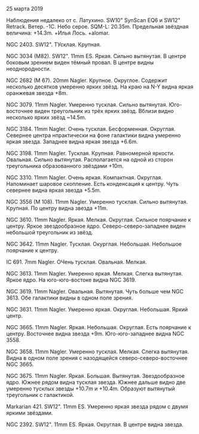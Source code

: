 25 марта 2019

Наблюдения недалеко от с. Латухино. SW10" SynScan EQ6 и SW12" Retrack. Ветер. -1С. Небо серое. SQM-L: 20.35m. Предельная звёздная величина: +14.3m. +Илья Лось. +alomar.

NGC 2403. SW12". ТУсклая. Крупная.

NGC 3034 (M82). SW12". 11mm ES. Яркая. Сильно вытянутая. В центре боковым зрением виден тёмный провал. В центре видны неоднородности.

NGC 2682 (M 67). 20mm Nagler. Крупное. Округлое. Содержит несколько десятков умеренно ярких звёзд. На краю на N-Y видна яркая оранжевая звезда +8m.

NGC 3079. 11mm Nagler. Умеренно тусклая. Сильно вытянутая. Юго-восточнее виден треугольник из трёх ярких звёзд. Вблизи видно несколько ярких звёзд ~14.5m.

NGC 3184. 11mm Nagler. Очень тусклая. Бесформенная. Округлая. Севернее центра нпрактически на фоне галактики видна умеренно яркая звезда. Западнее видна яркая звезда +6.6m.

NGC 3198. 11mm Nagler. Тусклая. Крупная. Равномерной яркости. Овальная. Сильно вытянутая. Располагается на одной из сторон треугольника образованного звёздами +10m.

NGC 3310. 11mm Nagler. Очень яркая. Компактная. Округлая. Напоминает шаровое скопление. Есть конденсация к центру. Чуть севернее видна яркая звезда +5.5m.

NGC 3556 (M 108). 11mm Nagler. Умеренно тусклая. Сильно вытянутая. Крупная. По центру видна звезда +11m.

NGC 3610. 11mm Nagler. Яркая. Мелкая. Округлая. Сильное поярчание к центру. Яркое звездообразное ядро. Северо-северо-западнее виден небольшой треугольник из звёзд.

NGC 3642. 11mm Nagler. Тусклая. Окурглая. Небольшая. Небольшое поярчание к центру.

IC 691. 7mm Nagler. ОЧень тусклая. Овальная. Мелкая.

NGC 3613. 11mm Nagler. Умеренно яркая. Мелкая. Слегка вытянутая. Яркое ядро. На юго-юго-востоке видна NGC 3619.

NGC 3619. 11mm Nagler. Овальная. Вытянутая. Чуть больше чем NGC 3613. Обе галактики видны в одном поле зрения.

NGC 3631. 11mm Nagler. Умеренно яркая. Округлая. Небольшая. Яркий центр.

NGC 3665. 11mm Nagler. Яркая. Небольшая. Округлая. Есть поярчание к центру. Восточнее видна звезда +9m. Юго-юго-западнее видна NGC 3558.

NGC 3658. 11mm Nagler. Умеренно тусклая. Мелкая. Слегка вытянутая. Видна в одном поле зрения с назодящейся северо-северо-восточнее NGC 3665.

NGC 3675. 11mm Nagler. Яркая. Большая. Вытянутая. Звездообразное ядро. Южнее рядом видна тусклая звезда. Южнее дальше видно две умеренно тусклых звезды +10.7m и +10.4m. Образуют вытянутый треугольник с галактикой.

Markarian 421. SW12". 11mm ES. Умеренно яркая звезда рядом с двумя яркими звёздами.

NGC 2392. SW12". 11mm ES. Яркая. Округлая. В центре видна звезда.
